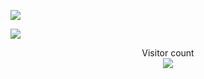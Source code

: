 ![](https://media.tenor.com/uLOik-kavCEAAAAd/kankan-so-what.gif)

<a href=#><img src="contributions.svg"></a>

<p align="center"> 
  Visitor count<br>
  <img src="https://profile-counter.glitch.me/zazaman4000/count.svg" />
</p>
